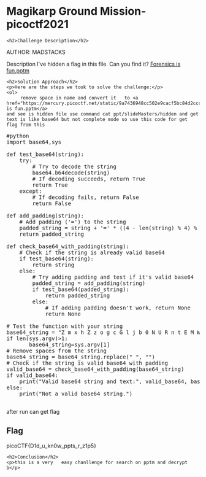 
<!DOCTYPE html>
<html>

<body>
    <h1>Magikarp Ground Mission- picoctf2021</h1>

    <h2>Challenge Description</h2>
AUTHOR: MADSTACKS

Description
I've hidden a flag in this file. Can you find it? 
    <a href="https://mercury.picoctf.net/static/9a7436948cc502e9cacf5bc84d2cccb5/Forensics%20is%20fun.pptm">Forensics is fun.pptm</a>
 
    <h2>Solution Approach</h2>
    <p>Here are the steps we took to solve the challenge:</p>
    <ol>
         remove space in name and convert it   to <a href="https://mercury.picoctf.net/static/9a7436948cc502e9cacf5bc84d2cccb5/Forensicsisfun.pptm">Forensics is fun.pptm</a>
    and see is hidden file use command cat ppt/slideMasters/hidden and get text is like base64 but not complete mode so use this code for get flag from this
<pre>
#python
import base64,sys

def test_base64(string):
    try:
        # Try to decode the string
        base64.b64decode(string)
        # If decoding succeeds, return True
        return True
    except:
        # If decoding fails, return False
        return False

def add_padding(string):
    # Add padding ('=') to the string
    padded_string = string + '=' * ((4 - len(string) % 4) % 4)
    return padded_string

def check_base64_with_padding(string):
    # Check if the string is already valid base64
    if test_base64(string):
        return string
    else:
        # Try adding padding and test if it's valid base64
        padded_string = add_padding(string)
        if test_base64(padded_string):
            return padded_string
        else:
            # If adding padding doesn't work, return None
            return None

# Test the function with your string
base64_string = "Z m x h Z z o g c G l j b 0 N U R n t E M W R f d V 9 r b j B 3 X 3 B w d H N f c l 9 6 M X A 1 f Q"
if len(sys.argv)>1:
       base64_string=sys.argv[1]
# Remove spaces from the string
base64_string = base64_string.replace(" ", "")
# Check if the string is valid base64 with padding
valid_base64 = check_base64_with_padding(base64_string)
if valid_base64:
    print("Valid base64 string and text:", valid_base64, base64.b64decode(valid_base64))
else:
    print("Not a valid base64 string.")

</pre> 
after run can get flag
    </ol>
<br>
    <h2>Flag</h2>
    <p class="flag">picoCTF{D1d_u_kn0w_ppts_r_z1p5}
</p>

    <h2>Conclusion</h2>
    <p>this is a very   easy chanllenge for search on pptm and decrypt b</p>
</body>
</html>


